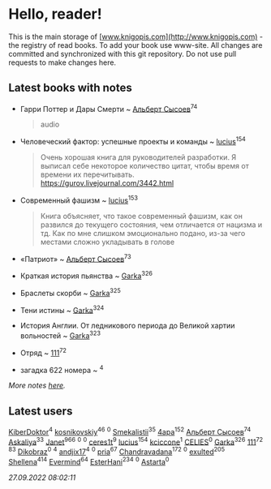 # Hello, reader!
This is the main storage of [www.knigopis.com](http://www.knigopis.com) - the registry of read books.
To add your book use www-site. All changes are committed and synchronized with this git repository.
Do not use pull requests to make changes here.


## Latest books with notes
* Гарри Поттер и Дары Смерти ~ [Альберт Сысоев](users/474/47446642-vkontakte)<sup>74</sup>
    > audio

* Человеческий фактор: успешные проекты и команды ~ [lucius](users/838/83820536-yandex)<sup>154</sup>
    > Очень хорошая книга для руководителей разработки. Я выписал себе некоторое количество цитат, чтобы время от времени их перечитывать.
    > https://gurov.livejournal.com/3442.html

* Современный фашизм ~ [lucius](users/838/83820536-yandex)<sup>153</sup>
    > Книга объясняет, что такое современный фашизм, как он развился до текущего состояния, чем отличается от нацизма и тд. Как по мне  слишком эмоционально подано, из-за чего местами сложно укладывать в голове

* «Патриот» ~ [Альберт Сысоев](users/474/47446642-vkontakte)<sup>73</sup>

* Краткая история пьянства ~ [Garka](users/115/115753719718250012620-google)<sup>326</sup>

* Браслеты скорби ~ [Garka](users/115/115753719718250012620-google)<sup>325</sup>

* Тени истины ~ [Garka](users/115/115753719718250012620-google)<sup>324</sup>

* История Англии. От ледникового периода до Великой хартии вольностей ~ [Garka](users/115/115753719718250012620-google)<sup>323</sup>

* Отряд ~ [111](users/309/309238388536274478-mailru)<sup>72</sup>

* загадка 622 номера ~ [](users/101/101368518035734751027-google)<sup>4</sup>


_More notes [here](latest_books_with_notes.md)._


## Latest users
[KiberDoktor](users/109/109373108116388043138-google)<sup>4</sup> 
[kosnikovskiy](users/118/118261627879855357372-google)<sup>46</sup> 
[](users/542/542146738-vkontakte)<sup>0</sup> 
[Smekalistii](users/864/86487125-vkontakte)<sup>35</sup> 
[4apa](users/117/117392596378069249667-google)<sup>152</sup> 
[Альберт Сысоев](users/474/47446642-vkontakte)<sup>74</sup> 
[Askaliya](users/326/326783541-vkontakte)<sup>33</sup> 
[Janet](users/108/108113656204404967440-google)<sup>966</sup> 
[](users/125/1253541370-yandex)<sup>0</sup> 
[](users/112/112821924557903899027-google)<sup>0</sup> 
[ceres1t](users/100/100546060776709792770-google)<sup>9</sup> 
[lucius](users/838/83820536-yandex)<sup>154</sup> 
[kciccone](users/133/13328144-vkontakte)<sup>1</sup> 
[CELIES](users/216/21699811-yandex)<sup>0</sup> 
[Garka](users/115/115753719718250012620-google)<sup>326</sup> 
[111](users/309/309238388536274478-mailru)<sup>72</sup> 
[](users/153/1537586159620888-facebook)<sup>83</sup> 
[Dikobraz](users/104/104735674681844430637-google)<sup>0</sup> 
[](users/101/101368518035734751027-google)<sup>4</sup> 
[andjix17](users/111/111107669790056792515-google)<sup>4</sup> 
[](users/148/148005894-vkontakte)<sup>0</sup> 
[pria](users/128/128917939-vkontakte)<sup>67</sup> 
[Chandravadana](users/105/105866022348292919948-google)<sup>172</sup> 
[](users/488/48865699271604935-mailru)<sup>0</sup> 
[exulted](users/100/100599204551896265722-google)<sup>205</sup> 
[Shellena](users/134/13413591548892934957-mailru)<sup>414</sup> 
[Evermind](users/302/302928912-vkontakte)<sup>64</sup> 
[EsterHani](users/305/30558181-vkontakte)<sup>234</sup> 
[](users/103/103781112563355048893-google)<sup>0</sup> 
[Astarta](users/109/109681260016308244905-google)<sup>0</sup> 


_27.09.2022 08:02:11_
